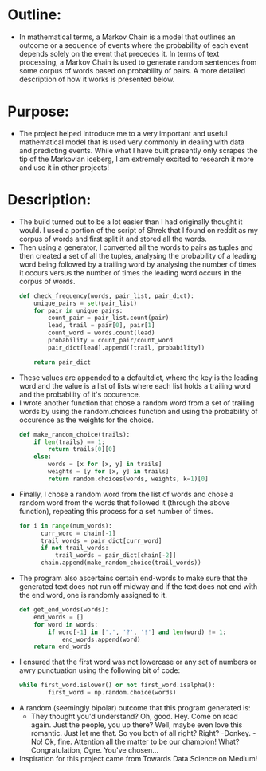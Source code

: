 # Outline:

- In mathematical terms, a Markov Chain is a model that outlines an outcome or a sequence of events where the probability of each event depends solely on the event that precedes it. In terms of text processing, a Markov Chain is used to generate random sentences from some corpus of words based on probability of pairs. A more detailed description of how it works is presented below.

# Purpose:

- The project helped introduce me to a very important and useful mathematical model that is used very commonly in dealing with data and predicting events. While what I have built presently only scrapes the tip of the Markovian iceberg, I am extremely excited to research it more and use it in other projects!

# Description:

- The build turned out to be a lot easier than I had originally thought it would. I used a portion of the script of Shrek that I found on reddit as my corpus of words and first split it and stored all the words.
- Then using a generator, I converted all the words to pairs as tuples and then created a set of all the tuples, analysing the probability of a leading word being followed by a trailing word by analysing the number of times it occurs versus the number of times the leading word occurs in the corpus of words.
    ```python
    def check_frequency(words, pair_list, pair_dict):
        unique_pairs = set(pair_list)
        for pair in unique_pairs:
            count_pair = pair_list.count(pair)
            lead, trail = pair[0], pair[1]
            count_word = words.count(lead)
            probability = count_pair/count_word
            pair_dict[lead].append([trail, probability])

        return pair_dict
    ```
- These values are appended to a defaultdict, where the key is the leading word and the value is a list of lists where each list holds a trailing word and the probability of it's occurence.
- I wrote another function that chose a random word from a set of trailing words by using the random.choices function and using the probability of occurence as the weights for the choice.
    ```python
    def make_random_choice(trails):
        if len(trails) == 1:
            return trails[0][0]
        else:
            words = [x for [x, y] in trails]
            weights = [y for [x, y] in trails]
            return random.choices(words, weights, k=1)[0]
    ```
- Finally, I chose a random word from the list of words and chose a random word from the words that followed it (through the above function), repeating this process for a set number of times.
    ```python
    for i in range(num_words):
          curr_word = chain[-1]
          trail_words = pair_dict[curr_word]
          if not trail_words:
              trail_words = pair_dict[chain[-2]]
          chain.append(make_random_choice(trail_words))
    ```
- The program also ascertains certain end-words to make sure that the generated text does not run off midway and if the text does not end with the end word, one is randomly assigned to it.
    ```python
    def get_end_words(words):
        end_words = []
        for word in words:
            if word[-1] in ['.', '?', '!'] and len(word) != 1:
                end_words.append(word)
        return end_words
    ```
- I ensured that the first word was not lowercase or any set of numbers or awry punctuation using the following bit of code:
    ```python
    while first_word.islower() or not first_word.isalpha():
            first_word = np.random.choice(words)
    ```
- A random (seemingly bipolar) outcome that this program generated is:
  - They thought you'd understand? Oh, good. Hey. Come on road again. Just the people, you up there? Well, maybe even love this romantic. Just let me that. So you both of all right? Right? -Donkey. -No! Ok, fine. Attention all the matter to be our champion! What? Congratulation, Ogre. You've chosen...
- Inspiration for this project came from Towards Data Science on Medium!

